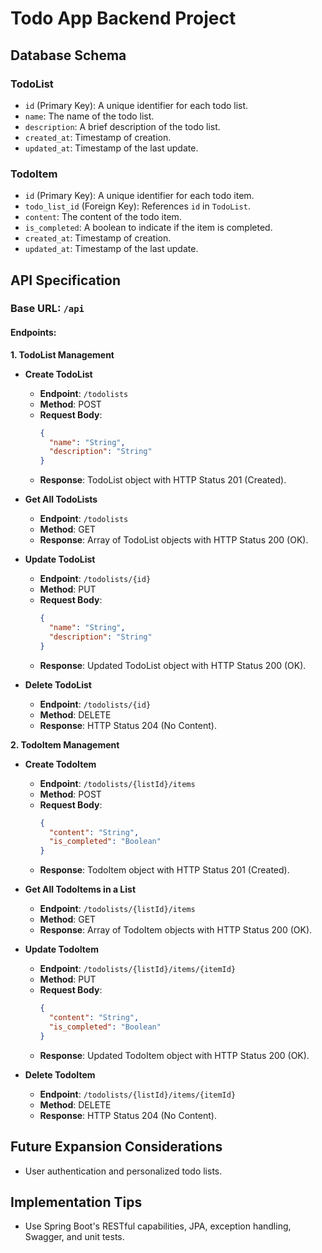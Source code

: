 # Todo App Backend Project

## Database Schema

### TodoList
- `id` (Primary Key): A unique identifier for each todo list.
- `name`: The name of the todo list.
- `description`: A brief description of the todo list.
- `created_at`: Timestamp of creation.
- `updated_at`: Timestamp of the last update.

### TodoItem
- `id` (Primary Key): A unique identifier for each todo item.
- `todo_list_id` (Foreign Key): References `id` in `TodoList`.
- `content`: The content of the todo item.
- `is_completed`: A boolean to indicate if the item is completed.
- `created_at`: Timestamp of creation.
- `updated_at`: Timestamp of the last update.

## API Specification

### Base URL: `/api`

#### Endpoints:

**1. TodoList Management**

- **Create TodoList**
  - **Endpoint**: `/todolists`
  - **Method**: POST
  - **Request Body**:
    ```json
    {
      "name": "String",
      "description": "String"
    }
    ```
  - **Response**: TodoList object with HTTP Status 201 (Created).

- **Get All TodoLists**
  - **Endpoint**: `/todolists`
  - **Method**: GET
  - **Response**: Array of TodoList objects with HTTP Status 200 (OK).

- **Update TodoList**
  - **Endpoint**: `/todolists/{id}`
  - **Method**: PUT
  - **Request Body**:
    ```json
    {
      "name": "String",
      "description": "String"
    }
    ```
  - **Response**: Updated TodoList object with HTTP Status 200 (OK).

- **Delete TodoList**
  - **Endpoint**: `/todolists/{id}`
  - **Method**: DELETE
  - **Response**: HTTP Status 204 (No Content).

**2. TodoItem Management**

- **Create TodoItem**
  - **Endpoint**: `/todolists/{listId}/items`
  - **Method**: POST
  - **Request Body**:
    ```json
    {
      "content": "String",
      "is_completed": "Boolean"
    }
    ```
  - **Response**: TodoItem object with HTTP Status 201 (Created).

- **Get All TodoItems in a List**
  - **Endpoint**: `/todolists/{listId}/items`
  - **Method**: GET
  - **Response**: Array of TodoItem objects with HTTP Status 200 (OK).

- **Update TodoItem**
  - **Endpoint**: `/todolists/{listId}/items/{itemId}`
  - **Method**: PUT
  - **Request Body**:
    ```json
    {
      "content": "String",
      "is_completed": "Boolean"
    }
    ```
  - **Response**: Updated TodoItem object with HTTP Status 200 (OK).

- **Delete TodoItem**
  - **Endpoint**: `/todolists/{listId}/items/{itemId}`
  - **Method**: DELETE
  - **Response**: HTTP Status 204 (No Content).

## Future Expansion Considerations

- User authentication and personalized todo lists.

## Implementation Tips

- Use Spring Boot's RESTful capabilities, JPA, exception handling, Swagger, and unit tests.